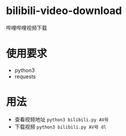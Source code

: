 # bilibili-video-download
哔哩哔哩视频下载

# 使用要求

* python3
* requests

# 用法

* 查看视频地址 `python3 bilibili.py AV号`
* 下载视频 `python3 bilibili.py AV号 dl`
